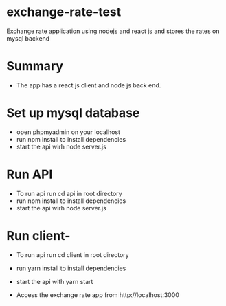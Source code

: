 # exchange-rate-test
Exchange rate application using nodejs and react js and stores the rates on mysql backend

# Summary 
- The app has a react js client and node js back end. 

# Set up mysql database
- open phpmyadmin on your localhost
- run npm install to install dependencies
- start the api wirh node server.js


# Run API
- To run api run cd api in root directory
- run npm install to install dependencies
- start the api wirh node server.js

# Run client- 
- To run api run cd client in root directory
- run yarn install to install dependencies
- start the api with yarn start


- Access the exchange rate app from http://localhost:3000


